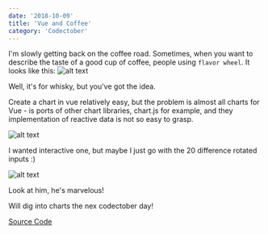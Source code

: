 ```yaml
---
date: '2018-10-09'
title: 'Vue and Coffee'
category: 'Codectober'
---
```


I'm slowly getting back on the coffee road.
Sometimes, when you want to describe the taste of a good cup of coffee, people using `flavor wheel`.
It looks like this:
![alt text](http://postprohibition.com/wp-content/uploads/2014/12/Flavor-Wheel-Four-Roses-LE-Barrel-Strength-2014-2.jpg "Whisky from http://postprohibition.com")

Well, it's for whisky, but you've got the idea.

Create a chart in vue relatively easy, but the problem is almost all charts for Vue - is ports of other chart libraries, chart.js for example, and they implementation of reactive data is not so easy to grasp.

![alt text](./coffeewheel.png "green coffee graph")

I wanted interactive one, but maybe I just go with the 20 difference rotated inputs :)

![alt text](./slider.png "rotated slider")

Look at him, he's marvelous!

Will dig into charts the nex codectober day!

[Source Code](https://github.com/dmitrybirin/coffee-vueel)


